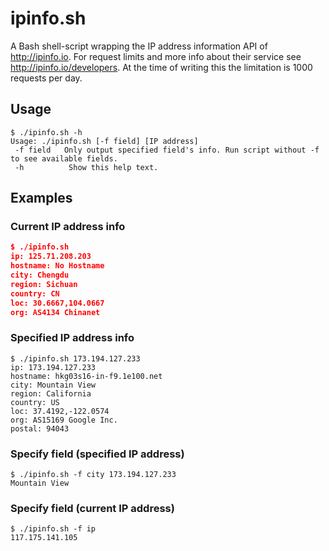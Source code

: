 ipinfo.sh
======
A Bash shell-script wrapping the IP address information API of http://ipinfo.io. For request limits and more info about their service see http://ipinfo.io/developers. At the time of writing this the limitation is 1000 requests per day.

Usage
------
```
$ ./ipinfo.sh -h
Usage: ./ipinfo.sh [-f field] [IP address]
 -f field	Only output specified field's info. Run script without -f to see available fields.
 -h		     Show this help text.
```

Examples
------
### Current IP address info
```json
$ ./ipinfo.sh
ip: 125.71.208.203
hostname: No Hostname
city: Chengdu
region: Sichuan
country: CN
loc: 30.6667,104.0667
org: AS4134 Chinanet
```

### Specified IP address info
```
$ ./ipinfo.sh 173.194.127.233
ip: 173.194.127.233
hostname: hkg03s16-in-f9.1e100.net
city: Mountain View
region: California
country: US
loc: 37.4192,-122.0574
org: AS15169 Google Inc.
postal: 94043
```

### Specify field (specified IP address)
```
$ ./ipinfo.sh -f city 173.194.127.233
Mountain View
```

### Specify field (current IP address)
```
$ ./ipinfo.sh -f ip
117.175.141.105
```
